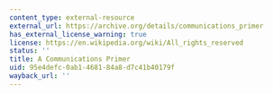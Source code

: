 ```yaml
---
content_type: external-resource
external_url: https://archive.org/details/communications_primer
has_external_license_warning: true
license: https://en.wikipedia.org/wiki/All_rights_reserved
status: ''
title: A Communications Primer
uid: 95e4defc-0ab1-4681-84a8-d7c41b40179f
wayback_url: ''
---
```

